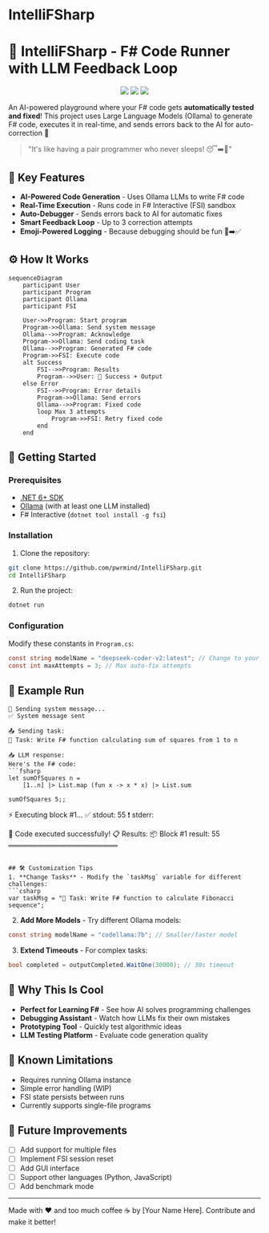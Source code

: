 ﻿# IntelliFSharp

# 🚀 IntelliFSharp - F# Code Runner with LLM Feedback Loop  

<div align="center">
  <img src="https://img.shields.io/badge/F%23-378BBA?style=for-the-badge&logo=fsharp&logoColor=white">
  <img src="https://img.shields.io/badge/.NET-512BD4?style=for-the-badge&logo=dotnet&logoColor=white">
  <img src="https://img.shields.io/badge/Ollama-FF6600?style=for-the-badge">
</div>

An AI-powered playground where your F# code gets **automatically tested and fixed**! This project uses Large Language Models (Ollama) to generate F# code, executes it in real-time, and sends errors back to the AI for auto-correction 🔄

> "It's like having a pair programmer who never sleeps! 😴➡️🤖"

## 🌟 Key Features
- **AI-Powered Code Generation** - Uses Ollama LLMs to write F# code
- **Real-Time Execution** - Runs code in F# Interactive (FSI) sandbox
- **Auto-Debugger** - Sends errors back to AI for automatic fixes
- **Smart Feedback Loop** - Up to 3 correction attempts
- **Emoji-Powered Logging** - Because debugging should be fun 🐛➡️✅

## ⚙️ How It Works
```mermaid
sequenceDiagram
    participant User
    participant Program
    participant Ollama
    participant FSI
    
    User->>Program: Start program
    Program->>Ollama: Send system message
    Ollama-->>Program: Acknowledge
    Program->>Ollama: Send coding task
    Ollama-->>Program: Generated F# code
    Program->>FSI: Execute code
    alt Success
        FSI-->>Program: Results
        Program-->>User: 🎉 Success + Output
    else Error
        FSI-->>Program: Error details
        Program->>Ollama: Send errors
        Ollama-->>Program: Fixed code
        loop Max 3 attempts
            Program->>FSI: Retry fixed code
        end
    end
```

## 🚀 Getting Started

### Prerequisites
- [.NET 6+ SDK](https://dotnet.microsoft.com/download)
- [Ollama](https://ollama.ai/) (with at least one LLM installed)
- F# Interactive (`dotnet tool install -g fsi`)

### Installation
1. Clone the repository:
```bash
git clone https://github.com/pwrmind/IntelliFSharp.git
cd IntelliFSharp
```

2. Run the project:
```bash
dotnet run
```

### Configuration
Modify these constants in `Program.cs`:
```csharp
const string modelName = "deepseek-coder-v2:latest"; // Change to your preferred model
const int maxAttempts = 3; // Max auto-fix attempts
```

## 🧪 Example Run
```
📩 Sending system message...
✅ System message sent

📤 Sending task:
📝 Task: Write F# function calculating sum of squares from 1 to n

📥 LLM response:
Here's the F# code:
```fsharp
let sumOfSquares n = 
    [1..n] |> List.map (fun x -> x * x) |> List.sum

sumOfSquares 5;;
```

⚡ Executing block #1...
✅ stdout: 55
❗ stderr: 

🎉 Code executed successfully!
📋 Results:
📦 Block #1 result: 55
══════════════════════
```

## 🛠️ Customization Tips
1. **Change Tasks** - Modify the `taskMsg` variable for different challenges:
```csharp
var taskMsg = "📝 Task: Write F# function to calculate Fibonacci sequence";
```

2. **Add More Models** - Try different Ollama models:
```csharp
const string modelName = "codellama:7b"; // Smaller/faster model
```

3. **Extend Timeouts** - For complex tasks:
```csharp
bool completed = outputCompleted.WaitOne(30000); // 30s timeout
```

## 🤔 Why This Is Cool
- **Perfect for Learning F#** - See how AI solves programming challenges
- **Debugging Assistant** - Watch how LLMs fix their own mistakes
- **Prototyping Tool** - Quickly test algorithmic ideas
- **LLM Testing Platform** - Evaluate code generation quality

## 🚧 Known Limitations
- Requires running Ollama instance
- Simple error handling (WIP)
- FSI state persists between runs
- Currently supports single-file programs

## 🌈 Future Improvements
- [ ] Add support for multiple files
- [ ] Implement FSI session reset
- [ ] Add GUI interface
- [ ] Support other languages (Python, JavaScript)
- [ ] Add benchmark mode

---

Made with ❤️ and too much coffee ☕ by [Your Name Here]. Contribute and make it better!